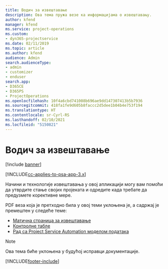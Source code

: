 ```yaml
---
title: Водич за извештавање
description: Ова тема пружа везе ка информацијама о извештавању.
author: kfend
manager: kfend
ms.service: project-operations
ms.custom:
- dyn365-projectservice
ms.date: 02/11/2019
ms.topic: article
ms.author: kfend
audience: Admin
search.audienceType:
- admin
- customizer
- enduser
search.app:
- D365CE
- D365PS
- ProjectOperations
ms.openlocfilehash: 10f4a6cbd741008b696ae9dd147307413b5b7936
ms.sourcegitcommit: 418fa1fe9d605b8faccc2d5dee1b04b4e753f194
ms.translationtype: HT
ms.contentlocale: sr-Cyrl-RS
ms.lasthandoff: 02/10/2021
ms.locfileid: "5150821"
---
```

# <a name="reporting-guide"></a>Водич за извештавање

[!include [banner](../../includes/psa-now-project-operations.md)]

[!INCLUDE[cc-applies-to-psa-app-3.x](../../includes/cc-applies-to-psa-app-3x.md)]

Начини и технологије извештавања у овој апликацији могу вам помоћи да утврдите стање својих пројеката и одредите када требате да предузмете корективне мере. 

PDF веза која је претходно била у овој теми уклоњена је, а садржај је премештен у следеће теме:

- [Матична страница за извештавање](../reports-reporting-dynamics-365-project-service.md)
- [Контролне табле](../reports-dashboards.md)
- [Рад са Project Service Automation моделом података](../reports-working-project-service-data-model.md)

> [!NOTE]
> Ова тема биће уклоњена у будућој исправци документације. 


[!INCLUDE[footer-include](../../includes/footer-banner.md)]